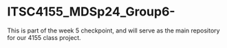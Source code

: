 # ITSC4155_MDSp24_Group6-
This is part of the week 5 checkpoint, and will serve as the main repository for our 4155 class project.
